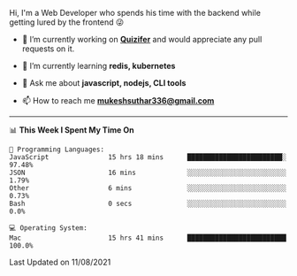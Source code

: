 Hi, I'm a Web Developer who spends his time with the backend while getting lured by the frontend 😜

- 🔭 I’m currently working on **[Quizifer](https://github.com/SutharMukesh/Quizifer/)** and would appreciate any pull requests on it.

- 🌱 I’m currently learning **redis, kubernetes**

- 💬 Ask me about **javascript, nodejs, CLI tools**

- 📫 How to reach me **mukeshsuthar336@gmail.com**

---
<!--START_SECTION:waka-->
📊 **This Week I Spent My Time On** 

```text
💬 Programming Languages: 
JavaScript               15 hrs 18 mins      ████████████████████████░   97.48% 
JSON                     16 mins             ░░░░░░░░░░░░░░░░░░░░░░░░░   1.79% 
Other                    6 mins              ░░░░░░░░░░░░░░░░░░░░░░░░░   0.73% 
Bash                     0 secs              ░░░░░░░░░░░░░░░░░░░░░░░░░   0.0%

💻 Operating System: 
Mac                      15 hrs 41 mins      █████████████████████████   100.0%

```


 Last Updated on 11/08/2021
<!--END_SECTION:waka-->
